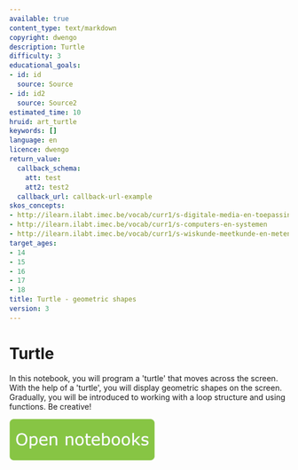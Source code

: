 ```yaml
---
available: true
content_type: text/markdown
copyright: dwengo
description: Turtle
difficulty: 3
educational_goals:
- id: id
  source: Source
- id: id2
  source: Source2
estimated_time: 10
hruid: art_turtle
keywords: []
language: en
licence: dwengo
return_value:
  callback_schema:
    att: test
    att2: test2
  callback_url: callback-url-example
skos_concepts:
- http://ilearn.ilabt.imec.be/vocab/curr1/s-digitale-media-en-toepassingen
- http://ilearn.ilabt.imec.be/vocab/curr1/s-computers-en-systemen
- http://ilearn.ilabt.imec.be/vocab/curr1/s-wiskunde-meetkunde-en-metend-rekenen
target_ages:
- 14
- 15
- 16
- 17
- 18
title: Turtle - geometric shapes
version: 3
---
```

# Turtle

In this notebook, you will program a 'turtle' that moves across the screen. With the help of a 'turtle', you will display geometric shapes on the screen.
Gradually, you will be introduced to working with a loop structure and using functions.
Be creative!

[![](embed/Knop.png "Button")](https://kiks.ilabt.imec.be/jupyterhub/?id=5010 "Turtle")
